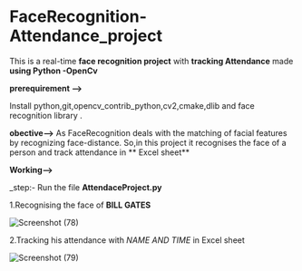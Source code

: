 # FaceRecognition-Attendance_project
This is a real-time **face recognition project** with **tracking  Attendance** made **using Python -OpenCv** 

**prerequirement -->**

Install python,git,opencv_contrib_python,cv2,cmake,dlib and face recognition library .

**obective-->**
As FaceRecognition deals with the matching of facial features by recognizing face-distance.
So,in this project it recognises the face of a person and track attendance in ** Excel sheet**

**Working-->**

_step:-
Run the file **AttendaceProject.py**

1.Recognising the face of **BILL GATES**

![Screenshot (78)](https://user-images.githubusercontent.com/85822746/170227331-ad426d9f-6490-4489-8c21-7e7191ea3e55.png)

2.Tracking his attendance with _NAME AND TIME_ in Excel sheet

![Screenshot (79)](https://user-images.githubusercontent.com/85822746/170242846-e2da9d3d-2713-44e4-909b-43db8c0e12f2.png)

